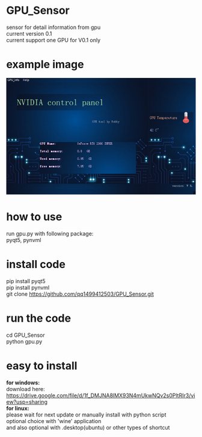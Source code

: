 # GPU_Sensor

sensor for detail information from gpu <br/> 
current version 0.1 <br/> 
current support one GPU for V0.1 only <br/> 

# example image
![image](https://github.com/qq1499412503/GPU_Sensor/blob/main/example.PNG)

# how to use
run gpu.py with following package: <br/> 
pyqt5, pynvml <br/> 

# install code
pip install pyqt5 <br/> 
pip install pynvml <br/> 
git clone https://github.com/qq1499412503/GPU_Sensor.git <br/> 

# run the code
cd GPU_Sensor <br/> 
python gpu.py <br/> 

# easy to install 
**for windows:**<br/> 
  download here:<br/> 
  https://drive.google.com/file/d/1f_DMJNA8lMX93N4mUkwNQv2s0PltRIr3/view?usp=sharing  <br/> 
**for linux:**<br/> 
  please wait for next update or manually install with python script <br/> 
  optional choice with 'wine' application <br/> 
  and also optional with .desktop(ubuntu) or other types of shortcut <br/>
  
